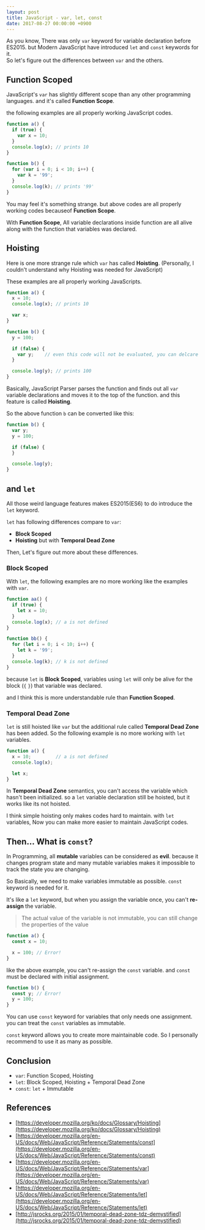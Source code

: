```yaml
---
layout: post
title: JavaScript - var, let, const
date: 2017-08-27 00:00:00 +0900
---
```


As you know, There was only `var` keyword for variable declaration before ES2015. but Modern JavaScript have introduced `let` and `const` keywords for it.  
So let's figure out the differences between `var` and the others.

## Function Scoped

JavaScript's `var` has slightly different scope than any other programming languages. and it's called **Function Scope**.  

the following examples are all properly working JavaScript codes.

```javascript
function a() {
  if (true) {
    var x = 10;
  }
  console.log(x); // prints 10
}
```

```javascript
function b() {
  for (var i = 0; i < 10; i++) {
    var k = '99';
  }
  console.log(k); // prints '99' 
}
```

You may feel it's something strange. but above codes are all properly working codes becauseof **Function Scope**.

With **Function Scope**, All variable declarations inside function are all alive along with the function that variables was declared.

## Hoisting

Here is one more strange rule which `var` has called **Hoisting**. (Personally, I couldn't understand why Hoisting was needed for JavaScript)

These examples are all properly working JavaScripts.

```javascript
function a() {
  x = 10;
  console.log(x); // prints 10

  var x;
}
```

```javascript
function b() {
  y = 100;

  if (false) {
    var y;    // even this code will not be evaluated, you can delcare a variable like this
  }

  console.log(y); // prints 100
}
```

Basically, JavaScript Parser parses the function and finds out all `var` variable declarations and moves it to the top of the function.
and this feature is called **Hoisting**.

So the above function `b` can be converted like this:

```javascript
function b() {
  var y;
  y = 100;

  if (false) {
  }

  console.log(y);
}
```

## and `let`

All those weird language features makes ES2015(ES6) to do introduce the `let` keyword.

`let` has following differences compare to `var`:

- **Block Scoped**
- **Hoisting** but with **Temporal Dead Zone**

Then, Let's figure out more about these differences.

### Block Scoped

With `let`, the following examples are no more working like the examples with `var`.

```javascript
function aa() {
  if (true) {
    let x = 10;
  }
  console.log(x); // a is not defined
}
```

```javascript
function bb() {
  for (let i = 0; i < 10; i++) {
    let k = '99';
  }
  console.log(k); // k is not defined
}
```

because `let` is **Block Scoped**, variables using `let` will only be alive for the block (`{` `}`) that variable was declared.

and I think this is more understandable rule than **Function Scoped**.

### Temporal Dead Zone

`let` is still hoisted like `var` but the additional rule called **Temporal Dead Zone** has been added. So the following example is no more working with `let` variables.

```javascript
function a() {
  x = 10;         // a is not defined
  console.log(x);

  let x;
}
```

In **Temporal Dead Zone** semantics, you can't access the variable which hasn't been initialized. so a `let` variable declaration still be hoisted, but it works like its not hoisted.

I think simple hoisting only makes codes hard to maintain.
with `let` variables, Now you can make more easier to maintain JavaScript codes.

## Then... What is `const`?

In Programming, all **mutable** variables can be considered as **evil**. because it changes program state and many mutable variables makes it impossible to track the state you are changing.

So Basically, we need to make variables immutable as possible. `const` keyword is needed for it.

It's like a `let` keyword, but when you assign the variable once, you can't **re-assign** the variable.
> The actual value of the variable is not immutable, you can still change the properties of the value

```javascript
function a() {
  const x = 10;

  x = 100; // Error!
}
```

like the above example, you can't re-assign the `const` variable. and `const` must be declared with initial assignment.

```javascript
function b() {
  const y; // Error!
  y = 100;
}
```

You can use `const` keyword for variables that only needs one assignment. you can treat the `const` variables as immutable.

`const` keyword allows you to create more maintainable code. So I personally recommend to use it as many as possible. 

## Conclusion

- `var`: Function Scoped, Hoisting
- `let`: Block Scoped, Hoisting + Temporal Dead Zone
- `const`: `let` + Immutable

## References

- [https://developer.mozilla.org/ko/docs/Glossary/Hoisting](https://developer.mozilla.org/ko/docs/Glossary/Hoisting)
- [https://developer.mozilla.org/en-US/docs/Web/JavaScript/Reference/Statements/const](https://developer.mozilla.org/en-US/docs/Web/JavaScript/Reference/Statements/const)
- [https://developer.mozilla.org/en-US/docs/Web/JavaScript/Reference/Statements/var](https://developer.mozilla.org/en-US/docs/Web/JavaScript/Reference/Statements/var)
- [https://developer.mozilla.org/en-US/docs/Web/JavaScript/Reference/Statements/let](https://developer.mozilla.org/en-US/docs/Web/JavaScript/Reference/Statements/let)
- [http://jsrocks.org/2015/01/temporal-dead-zone-tdz-demystified](http://jsrocks.org/2015/01/temporal-dead-zone-tdz-demystified)
